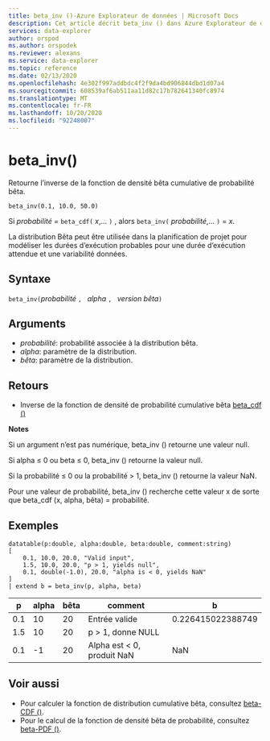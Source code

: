 ```yaml
---
title: beta_inv ()-Azure Explorateur de données | Microsoft Docs
description: Cet article décrit beta_inv () dans Azure Explorateur de données.
services: data-explorer
author: orspod
ms.author: orspodek
ms.reviewer: alexans
ms.service: data-explorer
ms.topic: reference
ms.date: 02/13/2020
ms.openlocfilehash: 4e302f997addbdc4f2f9da4bd906844dbd1d07a4
ms.sourcegitcommit: 608539af6ab511aa11d82c17b782641340fc8974
ms.translationtype: MT
ms.contentlocale: fr-FR
ms.lasthandoff: 10/20/2020
ms.locfileid: "92248007"
---
```

# <a name="beta_inv"></a>beta_inv()

Retourne l’inverse de la fonction de densité bêta cumulative de probabilité bêta.

```kusto
beta_inv(0.1, 10.0, 50.0)
```

Si *probabilité*  =  `beta_cdf(` *x*,... `)` , alors `beta_inv(` *probabilité*,... `)`  =  *x*. 

La distribution Bêta peut être utilisée dans la planification de projet pour modéliser les durées d’exécution probables pour une durée d’exécution attendue et une variabilité données.

## <a name="syntax"></a>Syntaxe

`beta_inv(`*probabilité* `, ` *alpha* `, ` *version bêta*`)`

## <a name="arguments"></a>Arguments

* *probabilité*: probabilité associée à la distribution bêta.
* *alpha*: paramètre de la distribution.
* *bêta*: paramètre de la distribution.

## <a name="returns"></a>Retours

* Inverse de la fonction de densité de probabilité cumulative bêta [beta_cdf ()](./beta-cdffunction.md)

**Notes**

Si un argument n’est pas numérique, beta_inv () retourne une valeur null.

Si alpha ≤ 0 ou beta ≤ 0, beta_inv () retourne la valeur null.

Si la probabilité ≤ 0 ou la probabilité > 1, beta_inv () retourne la valeur NaN.

Pour une valeur de probabilité, beta_inv () recherche cette valeur x de sorte que beta_cdf (x, alpha, bêta) = probabilité.

## <a name="examples"></a>Exemples

<!-- csl: https://help.kusto.windows.net/Samples -->
```kusto
datatable(p:double, alpha:double, beta:double, comment:string)
[
    0.1, 10.0, 20.0, "Valid input",
    1.5, 10.0, 20.0, "p > 1, yields null",
    0.1, double(-1.0), 20.0, "alpha is < 0, yields NaN"
]
| extend b = beta_inv(p, alpha, beta)
```

|p|alpha|bêta|comment|b|
|---|---|---|---|---|
|0.1|10|20|Entrée valide|0.226415022388749|
|1.5|10|20|p > 1, donne NULL||
|0.1|-1|20|Alpha est < 0, produit NaN|NaN|

## <a name="see-also"></a>Voir aussi

* Pour calculer la fonction de distribution cumulative bêta, consultez [beta-CDF ()](./beta-cdffunction.md).
* Pour le calcul de la fonction de densité bêta de probabilité, consultez [beta-PDF ()](./beta-pdffunction.md).
